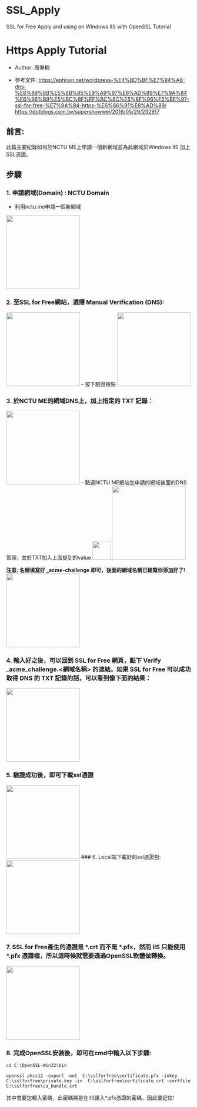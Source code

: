 # SSL_Apply
SSL for Free Apply and using on Windows IIS with OpenSSL Tutorial

Https Apply Tutorial
===

- Author: 周秉楠

- 參考文件: https://ephrain.net/wordpress-%E4%BD%BF%E7%94%A8-dns-%E6%89%8B%E5%8B%95%E9%A9%97%E8%AD%89%E7%9A%84%E6%96%B9%E5%BC%8F%EF%BC%8C%E5%8F%96%E5%BE%97-ssl-for-free-%E7%9A%84-https-%E6%86%91%E8%AD%89/  https://dotblogs.com.tw/supershowwei/2016/05/29/232917

前言:
---
此篇主要紀錄如何於NCTU ME上申請一個新網域並為此網域於Windows IIS 加上SSL憑證。

步驟
---
### 1. 申請網域(Domain) : NCTU Domain
- 利用nctu.me申請一個新網域
<img src="https://i.imgur.com/ZGXaDoX.png" height="200" />

### 2. 至SSL for Free網站，選擇 Manual Verification (DNS):
<img src="https://i.imgur.com/H1rlBk5.png" height="200" />
- 按下驗證按鈕
<img src="https://i.imgur.com/5AyyJnB.png" height="200" />

### 3. 於NCTU ME的網域DNS上，加上指定的 TXT 記錄：
<img src="https://i.imgur.com/NcBGD0h.png" height="200" />
- 點選NCTU ME網站您申請的網域後面的DNS管理，並於TXT加入上面提到的value
<img src="https://i.imgur.com/witvVGV.png" height="50" />
<img src="https://i.imgur.com/tSlQT3W.png" height="200" />

**注意: 名稱填寫好 _acme-challenge 即可，後面的網域名稱已經幫你添加好了!**
<img src="https://i.imgur.com/WkI6XUL.png" height="200" />

### 4. 輸入好之後，可以回到 SSL for Free 網頁，點下 Verify _acme_challenge.<網域名稱> 的連結。如果 SSL for Free 可以成功取得 DNS 的 TXT 記錄的話，可以看到像下面的結果：
<img src="https://i.imgur.com/JeVVgoC.png" height="200" />

### 5. 驗證成功後，即可下載ssl憑證
<img src="https://i.imgur.com/dB2nwB3.png" height="200" />
### 6. Local端下載好的ssl憑證包:
<img src="https://i.imgur.com/lkTAWZz.png" height="200" />

### 7. SSL for Free產生的憑證是 *.crt 而不是 *.pfx，然而 IIS 只能使用 *.pfx 憑證檔，所以這時候就需要透過OpenSSL軟體做轉換。
<img src="https://i.imgur.com/cvZhCen.png" height="200" />

### 8. 完成OpenSSL安裝後，即可在cmd中輸入以下步驟:

``` shell
cd C:\OpenSSL-Win32\bin
```

``` shell
openssl pkcs12 -export -out  C:\sslforfree\certificate.pfx -inkey  C:\sslforfree\private.key -in  C:\sslforfree\certificate.crt -certfile  C:\sslforfree\ca_bundle.crt

```
其中會要您輸入密碼，此密碼將是在IIS匯入*.pfx憑證的密碼，因此要記住!

